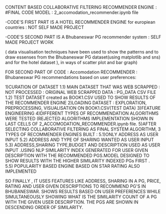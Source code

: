 CONTENT BASED COLLABORATIVE FILTERING RECOMMENDER ENGINE :
#FINAL CODE MODEL : 2_accomodation_recommender.ipynb file

-CODE'S FIRST PART IS A HOTEL RECOMMENDER ENGINE for europiean countries : NOT SELF MADE PROJECT

-CODE'S SECOND PART IS A Bhubaneswar PG recommender system  : SELF MADE PROJECT WORK

( data visualisation techniques have been used to show the patterns and to draw essenses from the Bhubaneswar PG dataset(using matplotlib and sns) and for the hotel dataset ),
in ways of scatter plot and bar graph)

FOR SECOND PART OF CODE : Accomodation RECOMMENDER : Bhubaneswar PG recommendations based on user preferences: 

1)CURATION OF DATASET 
    1.1) MAIN DATASET THAT WAS WEB SCRAPPED :  NOT PROCESSED : ORIGINAL WEB SCRAPPED DATA : PG_DATA CSV FILE
    1.2) TEST DATASET created as BOOK1.CSV USED TO SHOW RESULTS OF THE RECOMMENDER ENGINE
2)LOADING DATASET : EXPLORATION, PREPROCESSING, VISUALISATION ON BOOK1.CSV(TEST DATA)
3)FEATURE ENGINEERING
4)DIFFERENT TYPES OF RECOMMENDATION ALGORITHMS WERE TESTED (REJECTED ALGORITHMS IMPLEMENTATION SHOWN IN LAST CELLS OF 2_ACCOMODATION_RECOMMENDER.ipynb file.
5)AFTER SELECTING COLLABORATIVE FILTERING AS FINAL SYSTEM ALGORITHM, 3 TYPES OF RECOMMENDER ENGINES BUILT :
      5.1)ONLY ADDRESS AS USER INPUT
      5.2) ADDRESS AND TYPE OF SHARING WANTED AS USER INPUT
      5.3) ADDRESS,SHARING TYPE,BUDGET AND DESCRIPTION USED AS USER INPUT .USING NLP SIMILARITY INDEX GENERATED FOR USER GIVEN DESCRIPTION WITH THE RECOMMENDED PGS.MODEL 
           DESIGNED TO SHOW RESULTS WITH THE HIGHER SIMILARITY INDEXED PGs FIRST .  
      5.5) POPULARITY BASED ENGINE BASED ON STAR RATING ALSO IMPLEMENTED     
           

 SO FINALLY , IT USES FEATURES LIKE ADDRESS, SHARING IN A PG, PRICE, RATING AND USER GIVEN DESCRIPTIONS TO RECOMMEND PG'S IN BHUBANESWAR.
SHOWS RESULTS BASED ON USER PREFERENCES WHILE SIMULTANEOUSLY SHOWING WHAT IS THE SIMILARITY COUNT OF A PG WITH THE GIVEN USER DESCRIPTION.
THE PGS ARE SHOWN IN DESCENDING ORDER OF SIMILARITY.


